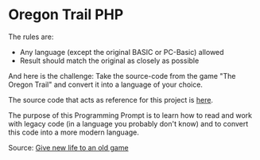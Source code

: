 # Oregon Trail PHP

The rules are:
* Any language (except the original BASIC or PC-Basic) allowed
* Result should match the original as closely as possible

And here is the challenge:
Take the source-code from the game "The Oregon Trail" and convert it into a language of your choice.

The source code that acts as reference for this project is [here](http://www.filfre.net/misc/oregon1975.bas).

The purpose of this Programming Prompt is to learn how to read and work with legacy code (in a language you probably don't know) and to convert this code into a more modern language.

Source: [Give new life to an old game](https://www.reddit.com/r/ProgrammingPrompts/comments/4rqcs7/give_new_life_to_an_old_game/)
